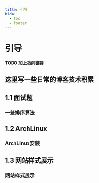 ```yaml
---
title: 引导
hide:
  - toc
  - footer
---
```


# 引导

#### TODO 加上指向链接

## 这里写一些日常的博客技术积累

## 1.1 面试题

### 一些排序算法

## 1.2 ArchLinux

### ArchLinux安装

## 1.3 网站样式展示

### 网站样式展示